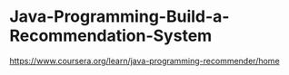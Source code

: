 # Java-Programming-Build-a-Recommendation-System
https://www.coursera.org/learn/java-programming-recommender/home
